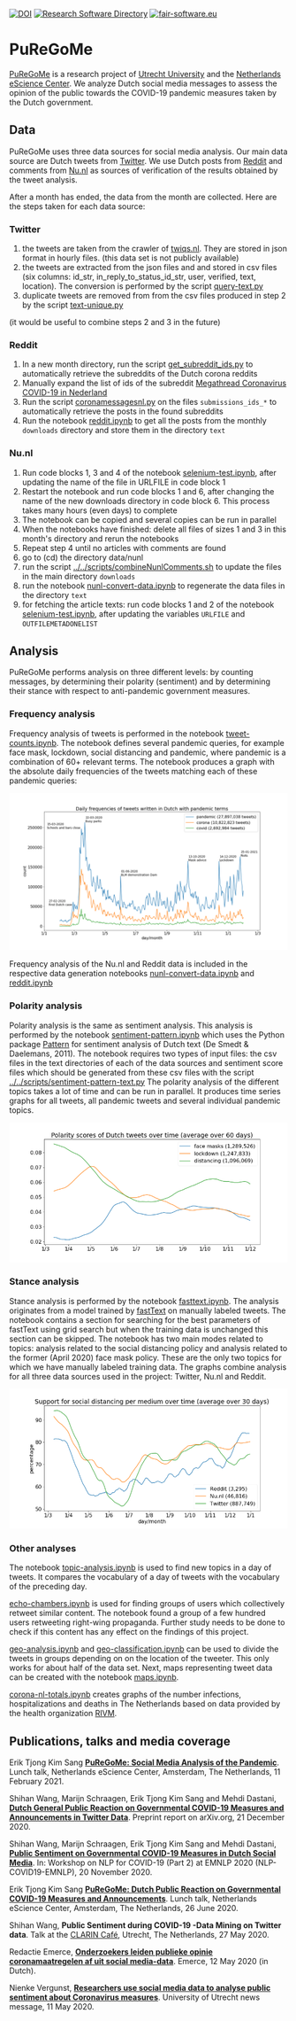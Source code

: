[![DOI](https://zenodo.org/badge/256566641.svg)](https://zenodo.org/badge/latestdoi/256566641)
[![Research Software Directory](https://img.shields.io/badge/rsd-Research%20Software%20Directory-00a3e3.svg)](https://www.research-software.nl/software/research-software-directory)
[![fair-software.eu](https://img.shields.io/badge/fair--software.eu-%E2%97%8F%20%20%E2%97%8F%20%20%E2%97%8F%20%20%E2%97%8F%20%20%E2%97%8B-yellow)](https://fair-software.eu)


# PuReGoMe

[PuReGoMe](https://research-software.nl/projects/4728) is a research project of [Utrecht University](https://www.uu.nl/en/research/intelligent-software-systems/intelligent-systems) and the [Netherlands eScience Center](https://www.esciencecenter.nl/). We analyze Dutch social media messages to assess the opinion of the public towards the COVID-19 pandemic measures taken by the Dutch government.


## Data

PuReGoMe uses three data sources for social media analysis. Our main data source are Dutch tweets from [Twitter](https://twitter.com/). We use Dutch posts from [Reddit](https://www.reddit.com/) and comments from [Nu.nl](https://www.nu.nl) as sources of verification of the results obtained by the tweet analysis.

After a month has ended, the data from the month are collected. Here are the steps taken for each data source:


### Twitter

1. the tweets are taken from the crawler of [twiqs.nl](http://twiqs.nl). They are stored in json format in hourly files. (this data set is not publicly available)
2. the tweets are extracted from the json files and and stored in csv files (six columns: id\_str, in\_reply\_to\_status\_id\_str, user, verified, text, location). The conversion is performed by the script [query-text.py](https://github.com/puregome/queries/blob/master/query-text.py)
3. duplicate tweets are removed from from the csv files produced in step 2 by the script [text-unique.py](https://github.com/puregome/scripts/blob/master/text-unique.py)

(it would be useful to combine steps 2 and 3 in the future)


### Reddit

1. In a new month directory, run the script [get\_subreddit\_ids.py](https://github.com/puregome/scripts/blob/master/get_subreddit_py) to automatically retrieve the subreddits of the Dutch corona reddits
2. Manually expand the list of ids of the subreddit [Megathread Coronavirus COVID-19 in Nederland](https://www.reddit.com/r/thenetherlands/search?q=Megathread+Coronavirus+COVID-19+in+Nederland&restrict_sr=on&sort=new&t=all)
3. Run the script [coronamessagesnl.py](https://github.com/puregome/scripts/blob/master/coronamessagesnl.py) on the files `submissions_ids_*` to automatically retrieve the posts in the found subreddits
4. Run the notebook [reddit.ipynb](reddit.ipynb) to get all the posts from the monthly `downloads` directory and store them in the directory `text`


### Nu.nl

1. Run code blocks 1, 3 and 4 of the notebook [selenium-test.ipynb](selenium-test.ipynb), after updating the name of the file in URLFILE in code block 1
2. Restart the notebook and run code blocks 1 and 6, after changing the name of the new downloads directory in code block 6. This process takes many hours (even days) to complete
3. The notebook can be copied and several copies can be run in parallel
4. When the notebooks have finished: delete all files of sizes 1 and 3 in this month's directory and rerun the notebooks
5. Repeat step 4 until no articles with comments are found
6. go to (cd) the directory data/nunl
7. run the script [../../scripts/combineNunlComments.sh](https://github.com/puregome/scripts/blob/master/combineNunlComments.sh) to update the files in the main directory `downloads`
8. run the notebook [nunl-convert-data.ipynb](nunl-convert-data.ipynb) to regenerate the data files in the directory `text`
9. for fetching the article texts: run code blocks 1 and 2 of the notebook [selenium-test.ipynb](selenium-test.ipynb), after updating the variables `URLFILE` and `OUTFILEMETADONELIST`


## Analysis

PuReGoMe performs analysis on three different levels: by counting messages, by determining their polarity (sentiment) and by determining their stance with respect to anti-pandemic government measures.


### Frequency analysis

Frequency analysis of tweets is performed in the notebook [tweet-counts.ipynb](tweet-counts.ipynb). The notebook defines several pandemic queries, for example face mask, lockdown, social distancing and pandemic, where pandemic is a combination of 60+ relevant terms. The notebook produces a graph with the absolute daily frequencies of the tweets matching each of these pandemic queries:

![tweet frequencies](tweet-frequencies.png)

Frequency analysis of the Nu.nl and Reddit data is included in the respective data generation notebooks [nunl-convert-data.ipynb](nunl-convert-data.ipynb) and [reddit.ipynb](reddit.ipynb)


### Polarity analysis

Polarity analysis is the same as sentiment analysis. This analysis is performed by the notebook [sentiment-pattern.ipynb](sentiment-pattern.ipynb) which uses the Python package [Pattern](https://github.com/clips/pattern) for sentiment analysis of Dutch text (De Smedt &amp; Daelemans, 2011). The notebook requires two types of input files: the csv files in the text directories of each of the data sources and sentiment score files which should be generated from these csv files with the script [../../scripts/sentiment-pattern-text.py](https://github.com/puregome/scripts/blob/master/sentiment-pattern-text.py) The polarity analysis of the different topics takes a lot of time and can be run in parallel. It produces time series graphs for all tweets, all pandemic tweets and several individual pandemic topics.

![polarity for face masks, social distancing and lockdown over time](sentiment-all.png)


### Stance analysis

Stance analysis is performed by the notebook [fasttext.ipynb](fasttext.ipynb). The analysis originates from a model trained by [fastText](https://github.com/facebookresearch/fastText) on manually labeled tweets. The notebook contains a section for searching for the best parameters of fastText using grid search but when the training data is unchanged this section can be skipped. The notebook has two main modes related to topics: analysis related to the social distancing policy and analysis related to the former (April 2020) face mask policy. These are the only two topics for which we have manually labeled training data. The graphs combine analysis for all three data sources used in the project: Twitter, Nu.nl and Reddit.

![stance for social distancing](social-distancing-all.png)


### Other analyses

The notebook [topic-analysis.ipynb](topic-analysis.ipynb) is used to find new topics in a day of tweets. It compares the vocabulary of a day of tweets with the vocabulary of the preceding day.

[echo-chambers.ipynb](echo-chambers.ipynb) is used for finding groups of users which collectively retweet similar content. The notebook found a group of a few hundred users retweeting right-wing propaganda. Further study needs to be done to check if this content has any effect on the findings of this project.

[geo-analysis.ipynb](geo-analysis.ipynb) and [geo-classification.ipynb](geo-classification.ipynb) can be used to divide the tweets in groups depending on on the location of the tweeter. This only works for about half of the data set. Next, maps representing tweet data can be created with the notebook [maps.ipynb](maps.ipynb).

[corona-nl-totals.ipynb](corona-nl-totals.ipynb) creates graphs of the number infections, hospitalizations and deaths in The Netherlands based on data provided by the health organization [RIVM](https://www.rivm.nl).


## Publications, talks and media coverage

Erik Tjong Kim Sang [**PuReGoMe: Social Media Analysis of the Pandemic**](https://ifarm.nl/erikt/talks/20210211-escience.pdf). Lunch talk, Netherlands eScience Center, Amsterdam, The Netherlands, 11 February 2021.

Shihan Wang, Marijn Schraagen, Erik Tjong Kim Sang and Mehdi Dastani, [**Dutch General Public Reaction on Governmental COVID-19 Measures and Announcements in Twitter Data**](https://arxiv.org/abs/2006.07283). Preprint report on arXiv.org, 21 December 2020.

Shihan Wang, Marijn Schraagen, Erik Tjong Kim Sang and Mehdi Dastani, [**Public Sentiment on Governmental COVID-19 Measures in Dutch Social Media**](https://www.aclweb.org/anthology/2020.nlpcovid19-2.17/). In: Workshop on NLP for COVID-19 (Part 2) at EMNLP 2020
(NLP-COVID19-EMNLP), 20 November 2020.

Erik Tjong Kim Sang [**PuReGoMe: Dutch Public Reaction on Governmental COVID-19 Measures and Announcements**](https://ifarm.nl/erikt/talks/20200626-escience.pdf). Lunch talk, Netherlands eScience Center, Amsterdam, The Netherlands, 26 June 2020.

Shihan Wang, **Public Sentiment during COVID-19 -Data Mining on Twitter data**. Talk at the [CLARIN Café](https://www.clarin.eu/content/clarin-cafe), Utrecht, The Netherlands, 27 May 2020.

Redactie Emerce, [**Onderzoekers leiden publieke opinie coronamaatregelen af uit social media-data**](https://www.emerce.nl/nieuws/onderzoekers-leiden-publieke-opinie-coronamaatregelen-af-uit-social-mediadata). Emerce, 12 May 2020 (in Dutch).

Nienke Vergunst, [**Researchers use social media data to analyse public sentiment about Coronavirus measures**](https://www.uu.nl/en/news/researchers-use-social-media-data-to-analyse-public-sentiment-about-coronavirus-measures). University of Utrecht news message, 11 May 2020.

